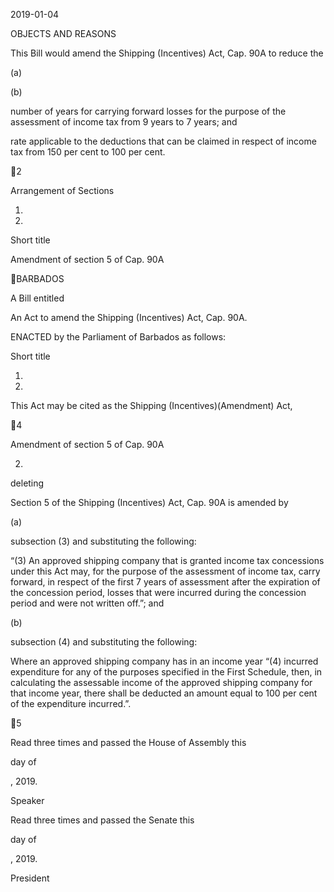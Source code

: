 2019-01-04

OBJECTS AND REASONS

This Bill would amend the Shipping (Incentives) Act, Cap. 90A to reduce the

(a)

(b)

number  of  years  for  carrying  forward  losses  for  the  purpose  of  the
assessment of income tax from 9 years to 7 years; and

rate  applicable  to  the  deductions  that  can  be  claimed  in  respect  of
income tax from 150 per cent to 100 per cent.

2

Arrangement of Sections

1.

2.

Short title

Amendment of section 5 of Cap. 90A

BARBADOS

A Bill entitled

An Act to amend the Shipping (Incentives) Act, Cap. 90A.

ENACTED by the Parliament of Barbados as follows:

Short title

1.
2019.

This Act may be cited as the Shipping (Incentives)(Amendment) Act,

4

Amendment of section 5 of Cap. 90A

2.
deleting

Section 5 of the Shipping (Incentives) Act, Cap. 90A is amended by

(a)

subsection (3) and substituting the following:

“(3)
An  approved  shipping  company  that  is  granted  income  tax
concessions under this Act may, for the purpose of the assessment of
income tax, carry forward, in respect of the first 7 years of assessment
after the expiration of the concession period, losses that were incurred
during the concession period and were not written off.”; and

(b)

subsection (4) and substituting the following:

Where  an  approved  shipping  company  has  in  an  income  year
“(4)
incurred  expenditure  for  any  of  the  purposes  specified  in  the  First
Schedule, then, in calculating the assessable income of the approved
shipping  company  for  that  income  year,  there  shall  be  deducted  an
amount equal to 100 per cent of the expenditure incurred.”.

5

Read three times and passed the House of Assembly this

day of

, 2019.

Speaker

Read three times and passed the Senate this

day of

, 2019.

President


